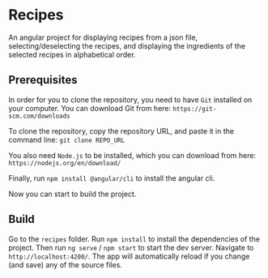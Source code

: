 # Recipes
An angular project for displaying recipes from a json file, selecting/deselecting the recipes,
and displaying the ingredients of the selected recipes in alphabetical order.

## Prerequisites
In order for you to clone the repository, you need to have `Git` installed on your computer.
You can download Git from here: `https://git-scm.com/downloads`

To clone the repository, copy the repository URL, and paste it in the command line:
`git clone REPO_URL`

You also need `Node.js` to be installed, which you can download from here: `https://nodejs.org/en/download/`

Finally, run `npm install @angular/cli` to install the angular cli.

Now you can start to build the project.

## Build
Go to the `recipes` folder.
Run `npm install` to install the dependencies of the project. Then run `ng serve` / `npm start` to start the dev server.
Navigate to `http://localhost:4200/`. The app will automatically reload if you change (and save) any of the source files.